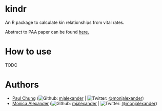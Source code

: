 # kindr
An R package to calculate kin relationships from vital rates.

Abstract to PAA paper can be found [here.](https://p-chung.com/paa/2019/abstract/)

# How to use

TODO

# Authors


-   [Paul Chung](https://paulchung.org/) (![Github](http://i.imgur.com/9I6NRUm.png): [mjalexander](https://github.com/p-chung) | ![Twitter](http://i.imgur.com/wWzX9uB.png): [@monjalexander](https://twitter.com/P_Chung))
-   [Monica Alexander](http://monicaalexander.com) (![Github](http://i.imgur.com/9I6NRUm.png): [mjalexander](https://github.com/mjalexander) | ![Twitter](http://i.imgur.com/wWzX9uB.png): [@monjalexander](https://twitter.com/monjalexander))

